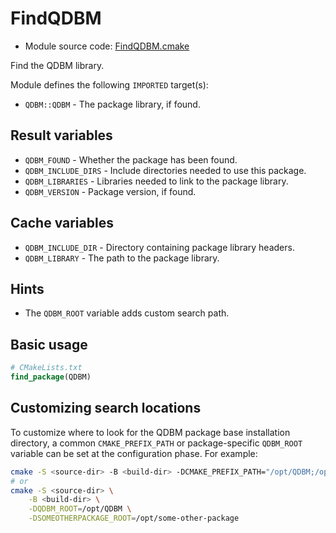 <!-- This is auto-generated file. -->
# FindQDBM

* Module source code: [FindQDBM.cmake](https://github.com/petk/php-build-system/blob/master/cmake/cmake/modules/FindQDBM.cmake)

Find the QDBM library.

Module defines the following `IMPORTED` target(s):

* `QDBM::QDBM` - The package library, if found.

## Result variables

* `QDBM_FOUND` - Whether the package has been found.
* `QDBM_INCLUDE_DIRS` - Include directories needed to use this package.
* `QDBM_LIBRARIES` - Libraries needed to link to the package library.
* `QDBM_VERSION` - Package version, if found.

## Cache variables

* `QDBM_INCLUDE_DIR` - Directory containing package library headers.
* `QDBM_LIBRARY` - The path to the package library.

## Hints

* The `QDBM_ROOT` variable adds custom search path.

## Basic usage

```cmake
# CMakeLists.txt
find_package(QDBM)
```

## Customizing search locations

To customize where to look for the QDBM package base
installation directory, a common `CMAKE_PREFIX_PATH` or
package-specific `QDBM_ROOT` variable can be set at
the configuration phase. For example:

```sh
cmake -S <source-dir> -B <build-dir> -DCMAKE_PREFIX_PATH="/opt/QDBM;/opt/some-other-package"
# or
cmake -S <source-dir> \
    -B <build-dir> \
    -DQDBM_ROOT=/opt/QDBM \
    -DSOMEOTHERPACKAGE_ROOT=/opt/some-other-package
```
